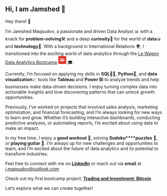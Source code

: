 ## Hi, I am Jamshed 👋

Hey there! 👋 

I’m Jamshed Maqsudov, a passionate and driven Data Analyst 📊 with a knack for **problem-solving**🛠️ and a deep **curiosity**🧐 for the world of **data**📊 and **technology**🤖. With a background in International Relations 🌍, I transitioned into the exciting world of data analytics through the [Le Wagon Data Analytics Bootcamp](https://www.lewagon.com/data-analytics-course) <img src="le_lewagon_logo.png" alt="Le Wagon Logo" width="25"> 🎓.

Currently, I’m focused on applying my skills in **SQL**🧑‍💻, **Python**🐍, and **data visualization**📈 tools like **Tableau** and **Power BI** to analyze trends and help businesses make data-driven decisions. I enjoy turning complex data into actionable insights and love discovering patterns that can unlock growth opportunities.

Previously, I’ve worked on projects that involved sales analysis, marketing optimization, and financial forecasting, and I’m always looking for new ways to learn and grow. Whether it’s building interactive dashboards, conducting predictive analyses, or automating reports, I’m excited about using data to make an impact.

In my free time, I enjoy a **good workout** 💪, solving **Sudoku****puzzles** 🧩, or **playing guitar** 🎸. I’m always up for new challenges and opportunities to learn, and I’m excited about the future of data analytics and its potential to transform industries.

Feel free to connect with me on [**LinkedIn**](www.linkedin.com/in/jamshedmaqsudov) or reach out via **email** at j.maqsudov@outlook.com

Check out my first bootcamp project: [**Trading and Investment: Bitcoin**](https://github.com/MaqsudovJamshed/Trading-and-Investing?tab=readme-ov-file#trading-and-investing-project-bitcoin)

Let’s explore what we can create together!















<!--**🛠️ Skills & Tools**

- **Programming Languages**: Python, SQL
- **Data Visualization**: Tableau, Power BI, Looker Studio
- **Data Analysis**: Excel, Pandas, NumPy
- **Version Control**: Git, GitHub
- **Other**: Problem Solving, Critical Thinking, Communication

**🚀 Projects**

Trading and Investment Analysis: Analyzing financial markets with a focus on Bitcoin and traditional assets.


📚 **Continuous Learning**

HackerRank SQL challanges


🎸 Fun Facts

- I love playing guitar 🎶
- Fitness enthusiast – I enjoy running and kettlebell workouts 💪
- A big fan of Sudoku puzzles 🧩--> 
